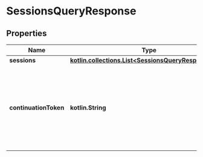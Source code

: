 
# SessionsQueryResponse

## Properties
| Name | Type | Description | Notes |
| ------------ | ------------- | ------------- | ------------- |
| **sessions** | [**kotlin.collections.List&lt;SessionsQueryResponseItem&gt;**](SessionsQueryResponseItem.md) | Lista sesji. |  |
| **continuationToken** | **kotlin.String** | Token służący do pobrania kolejnej strony wyników. Jeśli jest pusty, to nie ma kolejnych stron. |  [optional] |



